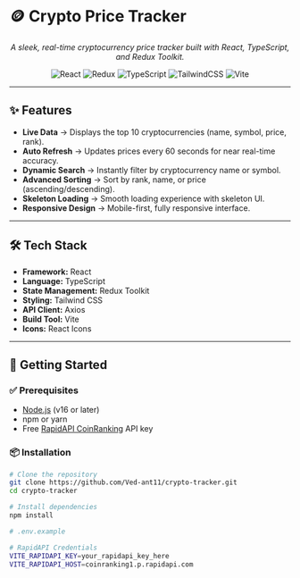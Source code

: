 # 🪙 Crypto Price Tracker

<p align="center">
  <em>A sleek, real-time cryptocurrency price tracker built with React, TypeScript, and Redux Toolkit.</em>
</p>

<p align="center">
  <img alt="React" src="https://img.shields.io/badge/react-%2320232a.svg?style=for-the-badge&logo=react&logoColor=%2361DAFB"/>
  <img alt="Redux" src="https://img.shields.io/badge/redux-%23593d88.svg?style=for-the-badge&logo=redux&logoColor=white"/>
  <img alt="TypeScript" src="https://img.shields.io/badge/typescript-%23007ACC.svg?style=for-the-badge&logo=typescript&logoColor=white"/>
  <img alt="TailwindCSS" src="https://img.shields.io/badge/tailwindcss-%2338B2AC.svg?style=for-the-badge&logo=tailwind-css&logoColor=white"/>
  <img alt="Vite" src="https://img.shields.io/badge/vite-%23646CFF.svg?style=for-the-badge&logo=vite&logoColor=white"/>
</p>

---

## ✨ Features
- **Live Data** → Displays the top 10 cryptocurrencies (name, symbol, price, rank).  
- **Auto Refresh** → Updates prices every 60 seconds for near real-time accuracy.  
- **Dynamic Search** → Instantly filter by cryptocurrency name or symbol.  
- **Advanced Sorting** → Sort by rank, name, or price (ascending/descending).  
- **Skeleton Loading** → Smooth loading experience with skeleton UI.  
- **Responsive Design** → Mobile-first, fully responsive interface.  

---

## 🛠️ Tech Stack
- **Framework:** React  
- **Language:** TypeScript  
- **State Management:** Redux Toolkit  
- **Styling:** Tailwind CSS  
- **API Client:** Axios  
- **Build Tool:** Vite  
- **Icons:** React Icons  

---

## 🚀 Getting Started

### ✅ Prerequisites
- [Node.js](https://nodejs.org/) (v16 or later)  
- npm or yarn  
- Free [RapidAPI CoinRanking](https://rapidapi.com/) API key  

### 📦 Installation
```bash
# Clone the repository
git clone https://github.com/Ved-ant11/crypto-tracker.git
cd crypto-tracker

# Install dependencies
npm install

# .env.example

# RapidAPI Credentials
VITE_RAPIDAPI_KEY=your_rapidapi_key_here
VITE_RAPIDAPI_HOST=coinranking1.p.rapidapi.com

